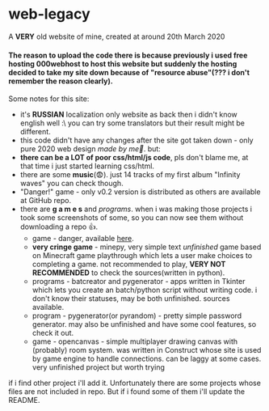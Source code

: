 # web-legacy
A **VERY** old website of mine, created at around 20th March 2020

#### The reason to upload the code there is because previously i used free hosting 000webhost to host this website but suddenly the hosting decided to take my site down because of "resource abuse"(??? i don't remember the reason clearly).

Some notes for this site:
- it's **RUSSIAN** localization only website as back then i didn't know english well :\ you can try some translators but their result might be different.
- this code didn't have any changes after the site got taken down - only pure 2020 web design *made by me💅*. but:
- **there can be a LOT of poor css/html/js code**, pls don't blame me, at that time i just started learning css/html.
- there are some **music**(😨). just 14 tracks of my first album "Infinity waves" you can check though.
- "Danger!" game - only v0.2 version is distributed as others are available at GitHub repo. 
- there are **g a m e s** and *programs*. when i was making those projects i took some screenshots of some, so you can now see them without downloading a repo 👍. 
  - game - danger, available [here](https://github.com/f1refa11/danger). 
  - **very cringe game** - minepy, very simple text *unfinished* game based on Minecraft game playthrough which lets a user make choices to completing a game. not recommended to play, **VERY NOT RECOMMENDED** to check the sources(written in python).
  - programs - batcreator and pygenerator - apps written in Tkinter which lets you create an batch/python script without writing code. i don't know their statuses, may be both unfinished. sources available.
  - program - pygenerator(or pyrandom) - pretty simple password generator. may also be unfinished and have some cool features, so check it out.
  - game - opencanvas - simple multiplayer drawing canvas with (probably) room system. was written in Construct whose site is used by game engine to handle connections. can be laggy at some cases. very unfinished project but worth trying

if i find other project i'll add it.
Unfortunately there are some projects whose files are not included in repo. But if i found some of them i'll update the README. 
